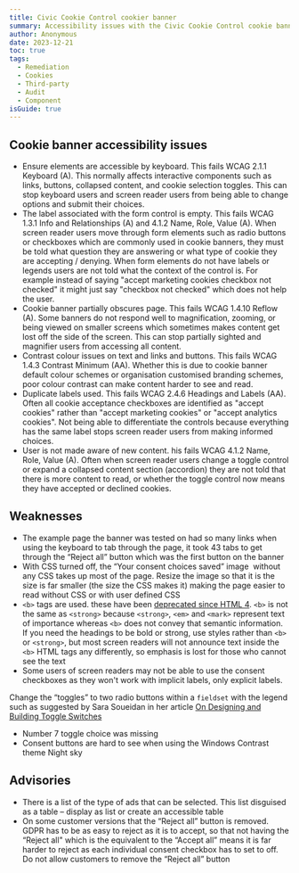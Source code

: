 ```yaml
---
title: Civic Cookie Control cookier banner
summary: Accessibility issues with the Civic Cookie Control cookie banner
author: Anonymous
date: 2023-12-21
toc: true
tags:
  - Remediation
  - Cookies
  - Third-party
  - Audit
  - Component
isGuide: true
---
```

## Cookie banner accessibility issues

* Ensure elements are accessible by keyboard. This fails WCAG 2.1.1 Keyboard (A). This normally affects interactive components such as links, buttons, collapsed content, and cookie selection toggles. This can stop keyboard users and screen reader users from being able to change options and submit their choices.
* The label associated with the form control is empty. This fails WCAG 1.3.1 Info and Relationships (A) and 4.1.2 Name, Role, Value (A). When screen reader users move through form elements such as radio buttons or checkboxes which are commonly used in cookie banners, they must be told what question they are answering or what type of cookie they are accepting / denying. When form elements do not have labels or legends users are not told what the context of the control is. For example instead of saying "accept marketing cookies checkbox not checked" it might just say "checkbox not checked" which does not help the user. 
* Cookie banner partially obscures page. This fails WCAG 1.4.10 Reflow (A). Some banners do not respond well to magnification, zooming, or being viewed on smaller screens which sometimes makes content get lost off the side of the screen. This can stop partially sighted and magnifier users from accessing all content.
* Contrast colour issues on text and links and buttons. This fails WCAG 1.4.3 Contrast Minimum (AA). Whether this is due to cookie banner default colour schemes or organisation customised branding schemes, poor colour contrast can make content harder to see and read.
* Duplicate labels used. This fails WCAG 2.4.6 Headings and Labels (AA). Often all cookie acceptance checkboxes are identified as "accept cookies" rather than "accept marketing cookies" or "accept analytics cookies". Not being able to differentiate the controls because everything has the same label stops screen reader users from making informed choices.
* User is not made aware of new content. his fails WCAG 4.1.2 Name, Role, Value (A). Often when screen reader users change a toggle control or expand a collapsed content section (accordion) they are not told that there is more content to read, or whether the toggle control now means they have accepted or declined cookies.

## Weaknesses

* The example page the banner was tested on had so many links when using the keyboard to tab through the page, it took 43 tabs to get through the “Reject all” button which was the first button on the banner
* With CSS turned off, the “Your consent choices saved” image <img src="https://www.getadmiral.com/hubfs/Blog-Images-HS/Admiral-consent-cmp-1200x628.jpg" alt=""> without any CSS takes up most of the page. Resize the image so that it is the size is far smaller (the size the CSS makes it) making the page easier to read without CSS or with user defined CSS
* `<b>` tags are used. these have been <a href="https://developer.mozilla.org/en-US/docs/Web/HTML/Element/b#:~:text=Styling%20information%20has%20been%20deprecated,order%20to%20make%20text%20bold">deprecated since HTML 4</a>. `<b>` is not the same as `<strong>` because `<strong>`, `<em>` and `<mark>` represent text of importance whereas `<b>` does not convey that semantic information. If you need the headings to be bold or strong, use styles rather than `<b>` or `<strong>`, but most screen readers will not announce text inside the `<b>` HTML tags any differently, so emphasis is lost for those who cannot see the text
* Some users of screen readers may not be able to use the consent checkboxes as they won't work with implicit labels, only explicit labels.

Change the “toggles” to two radio buttons within a `fieldset` with the legend such as suggested by Sara Soueidan in her article <a href="https://www.sarasoueidan.com/blog/toggle-switch-design/">On Designing and Building Toggle Switches</a>
* Number 7 toggle choice was missing
* Consent buttons are hard to see when using the Windows Contrast theme Night sky


## Advisories

* There is a list of the type of ads that can be selected. This list disguised as a table – display as list or create an accessible table
* On some customer versions that the “Reject all” button is removed. GDPR has to be as easy to reject as it is to accept, so that not having the “Reject all" which is the equivalent to the “Accept all” means it is far harder to reject as each individual consent checkbox has to set to off. Do not allow customers to remove the “Reject all” button